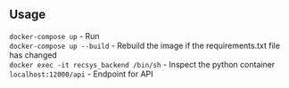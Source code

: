 ## Usage
`docker-compose up` - Run \
`docker-compose up --build` - Rebuild the image if the requirements.txt file has changed \
`docker exec -it recsys_backend /bin/sh` - Inspect the python container \
`localhost:12000/api` - Endpoint for API 